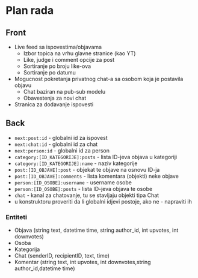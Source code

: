 # Plan rada

## Front

- Live feed sa ispovestima/objavama
  - Izbor topica na vrhu glavne stranice (kao YT)
  - Like, judge i comment opcije za post
  - Sortiranje po broju like-ova
  - Sortiranje po datumu
- Mogucnost pokretanja privatnog chat-a sa osobom koja je postavila objavu
  - Chat baziran na pub-sub modelu
  - Obavestenja za novi chat
- Stranica za dodavanje ispovesti

## Back

- ```next:post:id``` - globalni id za ispovest
- ```next:chat:id``` - globalni id za chat
- ```next:person:id``` - globalni id za person
- ```category:[ID_KATEGORIJE]:posts``` - lista ID-jeva objava u kategoriji
- ```category:[ID_KATEGORIJE]:name``` - naziv kategorije
- ```post:[ID_OBJAVE]:post``` - objekat te objave na osnovu ID-ja
- ```post:[ID_OBJAVE]:comments``` - lista komentara (objekti) neke objave
- ```person:[ID_OSOBE]:username``` - username osobe
- ```person:[ID_OSOBE]:posts``` - lista ID-jeva objava te osobe
- ```chat``` - kanal za chatovanje, tu se stavljaju objekti tipa Chat
- u konstruktoru proveriti da li globalni idjevi postoje, ako ne - napraviti ih

### Entiteti

- Objava (string text, datetime time, string author_id, int upvotes, int downvotes)
- Osoba
- Kategorija
- Chat (senderID, recipientID, text, time)
- Komentar (string text, int upvotes, int downvotes,string author_id,datetime time)
